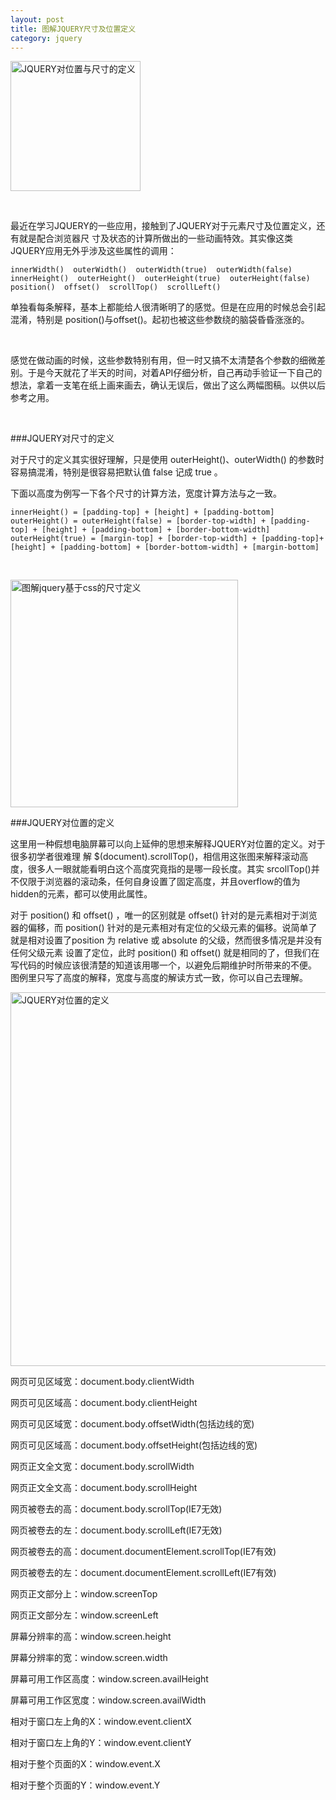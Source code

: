```yaml
---
layout: post
title: 图解JQUERY尺寸及位置定义
category: jquery
---
```


<img src="{{site.url}}/img/jquery-size-position.jpg" height="208" alt="JQUERY对位置与尺寸的定义">

&nbsp;

最近在学习JQUERY的一些应用，接触到了JQUERY对于元素尺寸及位置定义，还有就是配合浏览器尺 寸及状态的计算所做出的一些动画特效。其实像这类JQUERY应用无外乎涉及这些属性的调用：

    innerWidth()  outerWidth()  outerWidth(true)  outerWidth(false)
    innerHeight()  outerHeight()  outerHeight(true)  outerHeight(false)
    position()  offset()  scrollTop()  scrollLeft()

单独看每条解释，基本上都能给人很清晰明了的感觉。但是在应用的时候总会引起混淆，特别是 position()与offset()。起初也被这些参数绕的脑袋昏昏涨涨的。

&nbsp;

感觉在做动画的时候，这些参数特别有用，但一时又搞不太清楚各个参数的细微差别。于是今天就花了半天的时间，对着API仔细分析，自己再动手验证一下自己的想法，拿着一支笔在纸上画来画去，确认无误后，做出了这么两幅图稿。以供以后参考之用。

&nbsp;

###JQUERY对尺寸的定义


对于尺寸的定义其实很好理解，只是使用 outerHeight()、outerWidth() 的参数时容易搞混淆，特别是很容易把默认值 false 记成 true 。

下面以高度为例写一下各个尺寸的计算方法，宽度计算方法与之一致。

    innerHeight() = [padding-top] + [height] + [padding-bottom]
    outerHeight() = outerHeight(false) = [border-top-width] + [padding-top] + [height] + [padding-bottom] + [border-bottom-width]
    outerHeight(true) = [margin-top] + [border-top-width] + [padding-top]+[height] + [padding-bottom] + [border-bottom-width] + [margin-bottom]

&nbsp;

<img src="{{site.url}}/img/jquery-size.jpg" height="364" alt="图解jquery基于css的尺寸定义">


###JQUERY对位置的定义


这里用一种假想电脑屏幕可以向上延伸的思想来解释JQUERY对位置的定义。对于很多初学者很难理 解 $(document).scrollTop()，相信用这张图来解释滚动高度，很多人一眼就能看明白这个高度究竟指的是哪一段长度。其实 srcollTop()并不仅限于浏览器的滚动条，任何自身设置了固定高度，并且overflow的值为hidden的元素，都可以使用此属性。

对于 position() 和 offset() ，唯一的区别就是 offset() 针对的是元素相对于浏览器的偏移，而 position() 针对的是元素相对有定位的父级元素的偏移。说简单了就是相对设置了position 为 relative 或 absolute 的父级，然而很多情况是并没有任何父级元素 设置了定位，此时 position() 和 offset() 就是相同的了，但我们在写代码的时候应该很清楚的知道该用哪一个，以避免后期维护时所带来的不便。
图例里只写了高度的解释，宽度与高度的解读方式一致，你可以自己去理解。

<img src="{{site.url}}/img/jquery-position.jpg" height="598" alt="JQUERY对位置的定义">


网页可见区域宽：document.body.clientWidth

网页可见区域高：document.body.clientHeight

网页可见区域宽：document.body.offsetWidth(包括边线的宽)

网页可见区域高：document.body.offsetHeight(包括边线的宽)

网页正文全文宽：document.body.scrollWidth

网页正文全文高：document.body.scrollHeight

网页被卷去的高：document.body.scrollTop(IE7无效)

网页被卷去的左：document.body.scrollLeft(IE7无效)

网页被卷去的高：document.documentElement.scrollTop(IE7有效)

网页被卷去的左：document.documentElement.scrollLeft(IE7有效)

网页正文部分上：window.screenTop

网页正文部分左：window.screenLeft

屏幕分辨率的高：window.screen.height

屏幕分辨率的宽：window.screen.width

屏幕可用工作区高度：window.screen.availHeight

屏幕可用工作区宽度：window.screen.availWidth

相对于窗口左上角的X：window.event.clientX

相对于窗口左上角的Y：window.event.clientY

相对于整个页面的X：window.event.X

相对于整个页面的Y：window.event.Y